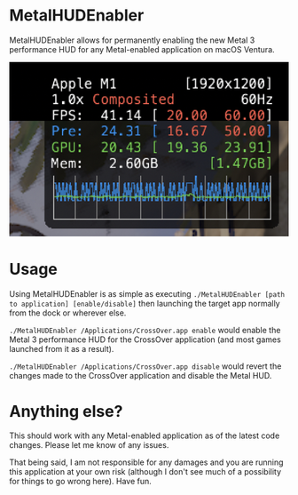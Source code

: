 # MetalHUDEnabler

MetalHUDEnabler allows for permanently enabling the new Metal 3 performance HUD for any Metal-enabled application on macOS Ventura.

![Metal HUD enabled on Life is Strange: True Colors running through CrossOver](screens/hud.jpg "Metal HUD enabled on Life is Strange: True Colors running through CrossOver")


# Usage

Using MetalHUDEnabler is as simple as executing ``./MetalHUDEnabler [path to application] [enable/disable]`` then launching the target app normally from the dock or wherever else.

``./MetalHUDEnabler /Applications/CrossOver.app enable`` would enable the Metal 3 performance HUD for the CrossOver application (and most games launched from it as a result).

``./MetalHUDEnabler /Applications/CrossOver.app disable`` would revert the changes made to the CrossOver application and disable the Metal HUD.

# Anything else?
This should work with any Metal-enabled application as of the latest code changes. Please let me know of any issues.

That being said, I am not responsible for any damages and you are running this application at your own risk (although I don't see much of a possibility for things to go wrong here). Have fun.